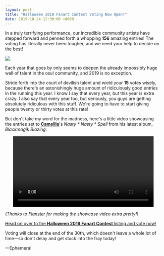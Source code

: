 ```yaml
---
layout: post
title: "Halloween 2019 Fanart Contest Voting Now Open!"
date: 2019-10-24 12:30:00 +0000
---
```


In a truly terrifying performance, our incredible community artists have stepped forward and penned forth a whopping **156** amazing entries! The voting has literally never been tougher, and we need your help to decide on the best!

![](https://assets.ppy.sh/contests/81/header.jpg)

Each year that goes by only seems to deepen the already impossibly huge well of talent in the osu! community, and 2019 is no exception.

Stride forth into the court of devilish talent and wield your **15** votes wisely, because there's an astonishingly huge amount of ridiculously good entries in the running this year.  I know I say that every year, but this year is extra crazy. I also say that every year too, but seriously, you guys are getting absolutely ridiculous with this stuff. We're going to have to start giving people twenty or thirty votes at this rate!

But don't take my word for the madness, here's a little video showcasing the entries set to [**Camellia**](https://osu.ppy.sh/beatmaps/artists/31)'s *Nasty \* Nasty \* Spell* from his latest album, *Blackmagik Blazing*:

<div align="center">
    <video width="90%" controls>
        <source src="https://assets.ppy.sh/contests/81/halloween-2019-cut3flanster.mp4" type="video/mp4" preload="none">
        <script>
            var video = document.currentScript.parentElement;
            video.volume = 0.8;
        </script>
    </video>
</div>

*(Thanks to [Flanster](https://osu.ppy.sh/users/447818) for making the showcase video extra pretty!)*

[Head on over to the **Halloween 2019 Fanart Contest** listing and vote now!](https://osu.ppy.sh/community/contests/81)

Voting will close at the end of the 30th, which doesn't leave a whole lot of time—so don't delay and get stuck into the fray today!

—Ephemeral
